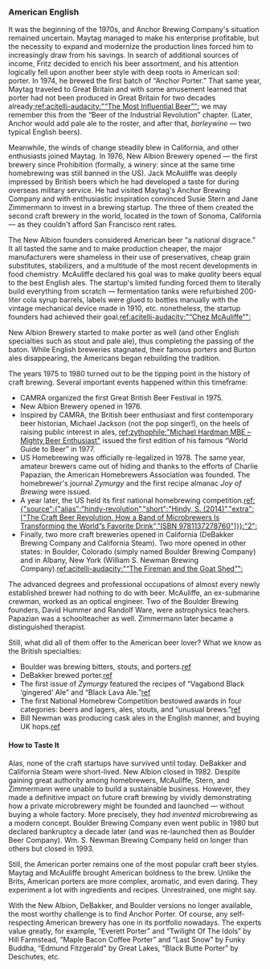 ### American English

It was the beginning of the 1970s, and Anchor Brewing Company's situation remained uncertain. Maytag managed to make his enterprise profitable, but the necessity to expand and modernize the production lines forced him to increasingly draw from his savings. In search of additional sources of income, Fritz decided to enrich his beer assortment, and his attention logically fell upon another beer style with deep roots in American soil: porter. In 1974, he brewed the first batch of “Anchor Porter.” That same year, Maytag traveled to Great Britain and with some amusement learned that porter had not been produced in Great Britain for two decades already;[ref:acitelli-audacity:"“The Most Influential Beer”":]() we may remember this from the “Beer of the Industrial Revolution” chapter. (Later, Anchor would add pale ale to the roster, and after that, *barleywine* — two typical English beers).

Meanwhile, the winds of change steadily blew in California, and other enthusiasts joined Maytag. In 1976, New Albion Brewery opened — the first brewery since Prohibition  (formally, a winery: since at the same time homebrewing was still banned in the US). Jack McAuliffe was deeply impressed by British beers which he had developed a taste for during overseas military service. He had visited Maytag's Anchor Brewing Company and with enthusiastic inspiration convinced Susie Stern and Jane Zimmermann to invest in a brewing startup. The three of them created the second craft brewery in the world, located in the town of Sonoma, California — as they couldn't afford San Francisco rent rates.

The New Albion founders considered American beer “a national disgrace.” It all tasted the same and to make production cheaper, the major manufacturers were shameless in their use of preservatives, cheap grain substitutes, stabilizers, and a multitude of the most recent developments in food chemistry. McAuliffe declared his goal was to make *quality* beers equal to the best English ales. The startup's limited funding forced them to literally build everything from scratch — fermentation tanks were refurbished 200-liter cola syrup barrels, labels were glued to bottles manually with the vintage mechanical device made in 1910, etc. nonetheless, the startup founders had achieved their goal.[ref:acitelli-audacity:"“Chez McAuliffe”":]()

New Albion Brewery started to make porter as well (and other English specialties such as stout and pale ale), thus completing the passing of the baton. While English breweries stagnated, their famous porters and Burton ales disappearing, the Americans began rebuilding the tradition.

The years 1975 to 1980 turned out to be the tipping point in the history of craft brewing. Several important events happened within this timeframe:
  * CAMRA organized the first Great British Beer Festival in 1975.
  * New Albion Brewery opened in 1976.
  * Inspired by CAMRA, the British beer enthusiast and first contemporary beer historian, Michael Jackson (not the pop singer!), on the heels of raising public interest in ales, [ref:zythophile:"Michael Hardman MBE – Mighty Beer Enthusiast"](https://zythophile.co.uk/2008/12/31/michael-hardman-mbe-mighty-beer-enthusiast/) issued the first edition of his famous “World Guide to Beer” in 1977.
  * US Homebrewing was officially re-legalized in 1978. The same year, amateur brewers came out of hiding and thanks to the efforts of Charlie Papazian, the American Homebrewers Association was founded. The homebrewer's journal *Zymurgy* and the first recipe almanac *Joy of Brewing* were issued.
  * A year later, the US held its first national homebrewing competition.[ref:{"source":{"alias":"hindy-revolution","short":"Hindy, S. (2014)","extra":["The Craft Beer Revolution. How a Band of Microbrewers Is Transforming the World”s Favorite Drink","ISBN 9781137278760"]}}:"2":]()
  * Finally, two more craft breweries opened in California (DeBakker Brewing Company and California Steam). Two more opened in other states: in Boulder, Colorado (simply named Boulder Brewing Company) and in Albany, New York (William S. Newman Brewing Company).[ref:acitelli-audacity:"“The Fireman and the Goat Shed”":]()

The advanced degrees and professional occupations of almost every newly established brewer had nothing to do with beer. McAuliffe, an ex-submarine crewman, worked as an optical engineer. Two of the Boulder Brewing founders, David Hummer and Randolf Ware, were astrophysics teachers. Papazian was a schoolteacher as well. Zimmermann later became a distinguished therapist.

Still, what did all of them offer to the American beer lover? What we know as the British specialties:
  * Boulder was brewing bitters, stouts, and porters.[ref](https://www.craftbeer.com/featured-brewery/this-is-40-boulder-beer)
  * DeBakker brewed porter.[ref](https://brookstonbeerbulletin.com/new-albion-vintage-beer-tasting/)
  * The first issue of *Zymurgy* featured the recipes of “Vagabond Black ‘gingered’ Ale” and “Black Lava Ale.”[ref](https://www.homebrewersassociation.org/homebrew-community-culture/zymurgy-magazine-issue-1-throwback-to-1978/)
  * The first National Homebrew Competition bestowed awards in four categories: beers and lagers, ales, stouts, and “unusual brews.”[ref](https://www.homebrewersassociation.org/homebrew-community-culture/zymurgy-magazine-issue-1-throwback-to-1978/)
  * Bill Newman was producing cask ales in the English manner, and buying UK hops.[ref](https://ediblecapitaldistrict.ediblecommunities.com/drink/bill-newman-godfather-american-craft-brewing)

#### How to Taste It

Alas, none of the craft startups have survived until today. DeBakker and California Steam were short-lived. New Albion closed in 1982. Despite gaining great authority among homebrewers, McAuliffe, Stern, and Zimmermann were unable to build a sustainable business. However, they made a definitive impact on future craft brewing by vividly demonstrating how a private microbrewery might be founded and launched — without buying a whole factory. More precisely, they *had invented* microbrewing as a modern concept. Boulder Brewing Company even went public in 1980 but declared bankruptcy a decade later (and was re-launched then as Boulder Beer Company). Wm. S. Newman Brewing Company held on longer than others but closed in 1993.

Still, the American porter remains one of the most popular craft beer styles. Maytag and McAuliffe brought American boldness to the brew. Unlike the Brits, American porters are more complex, aromatic, and even daring. They experiment a lot with ingredients and recipes. Unrestrained, one might say.

With the New Albion, DeBakker, and Boulder versions no longer available, the most worthy challenge is to find Anchor Porter. Of course, any self-respecting American brewery has one in its portfolio nowadays. The experts value greatly, for example, “Everett Porter” and “Twilight Of The Idols” by Hill Farmstead, “Maple Bacon Coffee Porter” and “Last Snow” by Funky Buddha, “Edmund Fitzgerald” by Great Lakes, “Black Butte Porter” by Deschutes, etc.
